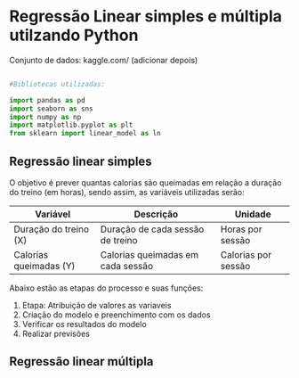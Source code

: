 # Regressão Linear simples e múltipla utilzando Python


Conjunto de dados: kaggle.com/ (adicionar depois)

```python

#Bibliotecas utilizadas:

import pandas as pd 
import seaborn as sns 
import numpy as np
import matplotlib.pyplot as plt
from sklearn import linear_model as ln

```

## Regressão linear simples 

O objetivo é prever quantas calorias são queimadas em relação a duração do treino (em horas), sendo assim, as variáveis utilizadas serão:

| Variável                      | Descrição                                 | Unidade                   |
|-------------------------------|-------------------------------------------|---------------------------|
| Duração do treino  (X)           | Duração de cada sessão de treino          | Horas por sessão          |
| Calorias queimadas (Y)            | Calorias queimadas em cada sessão         | Calorias por sessão       |

Abaixo estão as etapas do processo e suas funções: 

1. Etapa: Atribuição de valores as variaveis
2. Criação do modelo e preenchimento com os dados
3. Verificar os resultados do modelo
4. Realizar previsões
   

## Regressão linear múltipla
